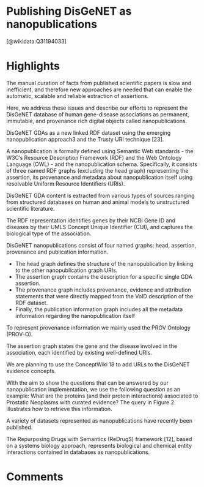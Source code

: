 
Publishing DisGeNET as nanopublications
=======================================
  
  [@wikidata:Q31194033]  

# Highlights

The manual curation of facts from published scientific papers is slow and inefficient, and therefore new approaches are needed that can enable the automatic, scalable and reliable extraction of assertions.

Here, we address these issues and describe our efforts to represent the DisGeNET database of human gene-disease associations as permanent, immutable, and provenance rich digital objects called nanopublications.

DisGeNET GDAs as a new linked RDF dataset using the emerging nanopublication approach3
and the Trusty URI technique [23].

A nanopublication is formally defined using Semantic Web standards - the W3C’s Resource Description Framework (RDF) and the Web Ontology Language (OWL) - and the nanopublication schema.
Specifically, it consists of three named RDF graphs (excluding the head graph) representing the assertion, its
provenance and metadata about nanopublication itself using resolvable Uniform Resource Identifiers (URIs).

DisGeNET GDA content is extracted from various types of sources ranging from structured databases on human and animal models to unstructured scientific literature. 

The RDF representation identifies genes by their NCBI Gene ID and diseases by their UMLS Concept Unique Identifier (CUI), and captures the biological type of the association.

DisGeNET nanopublications consist of four named graphs: head, assertion, provenance and publication information.


- The head graph defines the structure of the nanopublication by linking to the other nanopublication graph URIs. 
- The assertion graph contains the description for a specific single GDA assertion. 
- The provenance graph includes provenance, evidence and attribution statements that were directly mapped from the VoID description
of the RDF dataset. 
- Finally, the publication information graph includes all the metadata information regarding the nanopublication itself

To represent provenance information we mainly used the PROV Ontology (PROV-O).

The assertion graph states the gene and the disease involved in the association, each identified by existing well-defined URIs.

We are planning to use the ConceptWiki 18 to add URLs to the DisGeNET evidence concepts.

With the aim to show the questions that can be answered by our nanopublication implementation, we use the following question as an example: What are the proteins (and their protein interactions) associated to Prostatic Neoplasms with curated evidence? The query in Figure 2 illustrates how to retrieve this information.

A variety of datasets represented as nanopublications have recently been published.

The Repurposing Drugs with Semantics (ReDrugS) framework [12], based on a systems biology approach, represents biological and chemical entity interactions contained in databases as nanopublications.
# Comments
